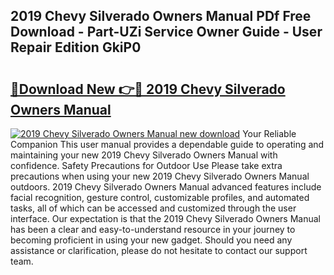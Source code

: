 ## 2019 Chevy Silverado Owners Manual PDf Free Download - Part-UZi Service Owner Guide - User Repair Edition GkiP0

# <h2><a href="http://bc37651.oget.top/?id=2019+Chevy+Silverado+Owners+Manual">🔗Download New 👉🔴 2019 Chevy Silverado Owners Manual</a></h2>

[![2019 Chevy Silverado Owners Manual new download](https://i.imgur.com/5g1atiW.png)](http://bc37651.oget.top/?id=2019+Chevy+Silverado+Owners+Manual)
Your Reliable Companion This user manual provides a dependable guide to operating and maintaining your new 2019 Chevy Silverado Owners Manual with confidence. Safety Precautions for Outdoor Use Please take extra precautions when using your new 2019 Chevy Silverado Owners Manual outdoors. 2019 Chevy Silverado Owners Manual advanced features include facial recognition, gesture control, customizable profiles, and automated tasks, all of which can be accessed and customized through the user interface. Our expectation is that the 2019 Chevy Silverado Owners Manual has been a clear and easy-to-understand resource in your journey to becoming proficient in using your new gadget. Should you need any assistance or clarification, please do not hesitate to contact our support team.
